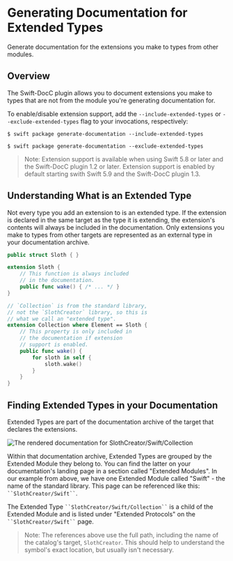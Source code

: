 # Generating Documentation for Extended Types

Generate documentation for the extensions you make to types from other modules.

## Overview

The Swift-DocC plugin allows you to document extensions you make to types that are not from the module you're generating documentation for.

To enable/disable extension support, add the `--include-extended-types` or `--exclude-extended-types` flag to your invocations, respectively:

    $ swift package generate-documentation --include-extended-types

    $ swift package generate-documentation --exclude-extended-types

> Note: Extension support is available when using Swift 5.8 or later and the Swift-DocC plugin 1.2 or later. Extension support is enabled by default starting swith Swift 5.9 and the Swift-DocC plugin 1.3.

## Understanding What is an Extended Type

Not every type you add an extension to is an extended type. If the extension is declared in the same target as the type it is extending, the extension's contents will always be included in the documentation. Only extensions you make to types from other targets are represented as an external type in your documentation archive.

```swift
public struct Sloth { }

extension Sloth {
    // This function is always included
    // in the documentation.
    public func wake() { /* ... */ }
}

// `Collection` is from the standard library,
// not the `SlothCreator` library, so this is
// what we call an "extended type".
extension Collection where Element == Sloth {
    // This property is only included in
    // the documentation if extension
    // support is enabled.
    public func wake() {
        for sloth in self {
            sloth.wake()
        }
    }
}
```

## Finding Extended Types in your Documentation

Extended Types are part of the documentation archive of the target that declares the extensions.

![The rendered documentation for SlothCreator/Swift/Collection](extended-type-example)

Within that documentation archive, Extended Types are grouped by the Extended Module they belong to. You can find the latter on your documentation's landing page in a section called "Extended Modules". In our example from above, we have one Extended Module called "Swift" - the name of the standard library. This page can be referenced like this: ` ``SlothCreator/Swift`` `.

The Extended Type ` ``SlothCreator/Swift/Collection`` ` is a child of the Extended Module and is listed under "Extended Protocols" on the ` ``SlothCreator/Swift`` ` page.

> Note: The references above use the full path, including the name of the catalog's target, `SlothCreator`. This should help to understand the symbol's exact location, but usually isn't necessary.

<!-- Copyright (c) 2023 Apple Inc and the Swift Project authors. All Rights Reserved. -->
